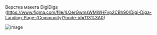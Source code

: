 Верстка макета DigiDiga (https://www.figma.com/file/lLOerGwmsWMWHFvp2CBh90/Digi-Diga-Landing-Page-(Community)?node-id=113%3A0)

![image](https://user-images.githubusercontent.com/79102708/196514749-534e5c3a-d5e8-4bd4-a28e-959017855b43.png)
